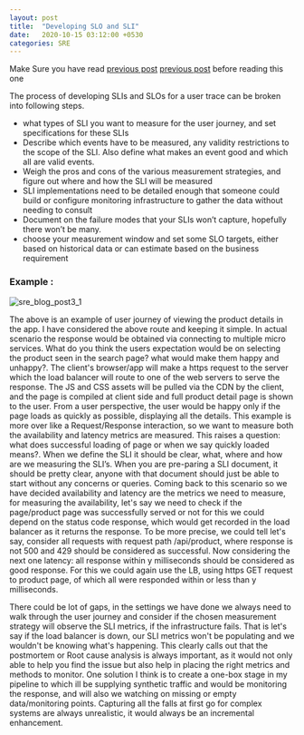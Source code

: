 ```yaml
---
layout: post
title:  "Developing SLO and SLI"
date:   2020-10-15 03:12:00 +0530
categories: SRE
--- 
```


Make Sure you have read [previous post] [previous post] before reading this one

The process of developing SLIs and SLOs for a user trace can be broken into following steps.

* what types of SLI you want to measure for the user journey, and set specifications for these SLIs
* Describe which events have to be measured, any validity restrictions to the scope of the SLI. Also define what makes an 
event good and which all are valid events.
* Weigh the pros and cons of the various measurement strategies, and figure out where and how the SLI will be measured
* SLI implementations need to be detailed enough that someone could build or configure monitoring infrastructure to gather the
data without needing to consult 
* Document on the failure modes that your SLIs won’t capture, hopefully there won’t be many.
* choose your measurement window and set some SLO targets, either based on historical data or can estimate based on the 
business requirement 

### Example :

![sre_blog_post3_1](/sre_blog/images/sre_blog_post3_1.png)

The above is an example of user journey of viewing the product details in the app. I have considered the above route and 
keeping it simple. In actual scenario the response would be obtained via connecting to multiple micro services. What do you
think the users expectation would be on selecting the product seen in the search page? what would make them happy and unhappy?.
The client's browser/app will make a https request to the server which the load balancer will route to one of the
web servers to serve the response. The JS and CSS assets will be pulled via the CDN by the client, and the page is compiled 
at client side and full product detail page is shown to the user. From a user perspective, the user would be happy only 
if the page loads as quickly as possible, displaying all the details. This example is more over like a Request/Response interaction, 
so we want to measure both the availability and latency metrics are measured. This raises a question: what does successful 
loading of page or when we say quickly loaded means?. When we define the SLI it should be clear, what, where and how are 
we measuring the SLI’s. When you are pre-paring a SLI document, it should be pretty clear, anyone with that document should 
just be able to start without any concerns or queries. Coming back to this scenario so we have decided availability and 
latency are the metrics we need to measure, for measuring the availability, let's say we need to check if the page/product 
page was successfully served or not for this we could depend on the status code response, which would get recorded in the 
load balancer as it returns the response. To be more precise, we could tell let's say, consider all requests with request 
path /api/product<id>, where response is not 500 and 429 should be considered as successful. Now considering the next one 
latency: all response within y milliseconds should be considered as good response. For this we could again use the LB, 
using https GET request to product page, of which all were responded within or less than y milliseconds.

There could be lot of gaps, in the settings we have done we always need to walk through the user journey and consider 
if the chosen measurement strategy will observe the SLI metrics, if the infrastructure fails. That is let's say if the 
load balancer is down, our SLI metrics won't be populating and we wouldn't be knowing what's happening. This clearly calls 
out that the postmortem or Root cause analysis is always important, as it would not only able to help you find the issue 
but also help in placing the right metrics and methods to monitor. One solution I think is to create a one-box stage in 
my pipeline to which ill be supplying synthetic traffic and would be monitoring the response, and will also we watching 
on missing or empty data/monitoring points. Capturing all the falls at first go for complex systems are always unrealistic, 
it would always be an incremental enhancement.

[previous post]:/sre_blog/sre/2020/10/14/choose-good-sli.html
